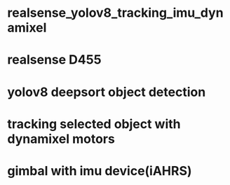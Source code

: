 # realsense_yolov8_tracking_imu_dynamixel

# realsense D455
# yolov8 deepsort object detection
# tracking selected object with dynamixel motors
# gimbal with imu device(iAHRS)
